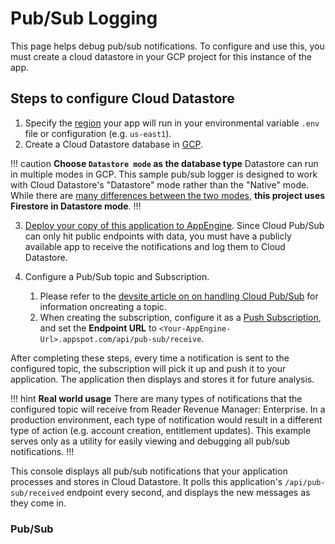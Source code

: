 # Pub/Sub Logging

This page helps debug pub/sub notifications. To configure and use this, you must create a cloud datastore in your GCP project for this instance of the app.

## Steps to configure Cloud Datastore

1. Specify the [region](https://cloud.google.com/about/locations#regions) your app will run in your environmental variable `.env` file or configuration  (e.g. `us-east1`).
2. Create a Cloud Datastore database in [GCP](https://console.cloud.google.com/datastore/databases). 

!!! caution **Choose `Datastore mode` as the database type**
Datastore can run in multiple modes in GCP. This sample pub/sub logger is designed to work with Cloud Datastore's "Datastore" mode rather than the "Native" mode. While there are [many differences between the two modes](https://cloud.google.com/datastore/docs/firestore-or-datastore#in_datastore_mode), **this project uses Firestore in Datastore mode**.
!!!

3. [Deploy your copy of this application to AppEngine](https://cloud.google.com/appengine/docs/standard/nodejs/building-app/deploying-web-service). Since Cloud Pub/Sub can only hit public endpoints with data, you must have a publicly available app to receive the notifications and log them to Cloud Datastore. 

4. Configure a Pub/Sub topic and Subscription. 
    1. Please refer to the [devsite article on on handling Cloud Pub/Sub](https://developers.google.com/news/reader-revenue/monetization/sell/handle-pub-sub) for information oncreating a topic.
    2. When creating the subscription, configure it as a [Push Subscription](https://cloud.google.com/pubsub/docs/create-push-subscription#create_a_push_subscription), and set the **Endpoint URL** to `<Your-AppEngine-Url>.appspot.com/api/pub-sub/receive`.

After completing these steps, every time a notification is sent to the configured topic, the subscription will pick it up and push it to your application. The application then displays and stores it for future analysis. 

!!! hint **Real world usage**
There are many types of notifications that the configured topic will receive from Reader Revenue Manager: Enterprise. In a production environment, each type of notification would result in a different type of action (e.g. account creation, entitlement updates). This example serves only as a utility for easily viewing and debugging all pub/sub notifications.
!!!

This console displays all pub/sub notifications that your application processes and stores in Cloud Datastore. It polls this application's `/api/pub-sub/received` endpoint every second, and displays the new messages as they come in. 


### Pub/Sub

<div id=notificationsContainer>
    <div id="notificationsLog" style="overflow:scroll; max-height:500px;"></div>
</div>
